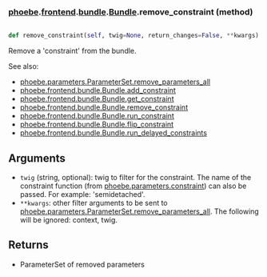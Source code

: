 ### [phoebe](phoebe.md).[frontend](phoebe.frontend.md).[bundle](phoebe.frontend.bundle.md).[Bundle](phoebe.frontend.bundle.Bundle.md).remove_constraint (method)


```py

def remove_constraint(self, twig=None, return_changes=False, **kwargs)

```



Remove a 'constraint' from the bundle.

See also:
* [phoebe.parameters.ParameterSet.remove_parameters_all](phoebe.parameters.ParameterSet.remove_parameters_all.md)
* [phoebe.frontend.bundle.Bundle.add_constraint](phoebe.frontend.bundle.Bundle.add_constraint.md)
* [phoebe.frontend.bundle.Bundle.get_constraint](phoebe.frontend.bundle.Bundle.get_constraint.md)
* [phoebe.frontend.bundle.Bundle.remove_constraint](phoebe.frontend.bundle.Bundle.remove_constraint.md)
* [phoebe.frontend.bundle.Bundle.run_constraint](phoebe.frontend.bundle.Bundle.run_constraint.md)
* [phoebe.frontend.bundle.Bundle.flip_constraint](phoebe.frontend.bundle.Bundle.flip_constraint.md)
* [phoebe.frontend.bundle.Bundle.run_delayed_constraints](phoebe.frontend.bundle.Bundle.run_delayed_constraints.md)

Arguments
----------
* `twig` (string, optional): twig to filter for the constraint.  The
    name of the constraint function (from [phoebe.parameters.constraint](phoebe.parameters.constraint.md))
    can also be passed.  For example: 'semidetached'.
* `**kwargs`: other filter arguments to be sent to
    [phoebe.parameters.ParameterSet.remove_parameters_all](phoebe.parameters.ParameterSet.remove_parameters_all.md).  The following
    will be ignored: context, twig.

Returns
-----------
* ParameterSet of removed parameters

